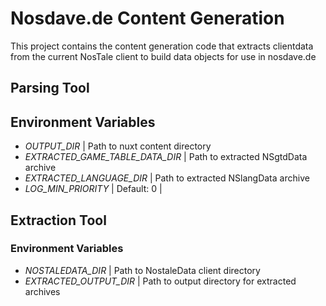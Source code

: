 # Nosdave.de Content Generation

This project contains the content generation code that extracts clientdata from the current NosTale client to build data objects for use in nosdave.de

## Parsing Tool
## Environment Variables

- _OUTPUT_DIR_ | Path to nuxt content directory
- _EXTRACTED_GAME_TABLE_DATA_DIR_ | Path to extracted NSgtdData archive
- _EXTRACTED_LANGUAGE_DIR_ | Path to extracted NSlangData archive
- _LOG_MIN_PRIORITY_ | Default: 0 | 

## Extraction Tool
### Environment Variables
- _NOSTALEDATA_DIR_ | Path to NostaleData client directory
- _EXTRACTED_OUTPUT_DIR_ | Path to output directory for extracted archives